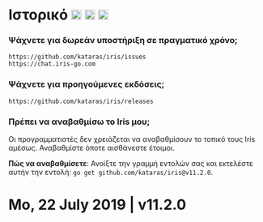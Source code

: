 # Ιστορικό <a href="HISTORY.md"> <img width="20px" src="https://iris-go.com/images/flag-unitedkingdom.svg?v=10" /></a> <a href="HISTORY_ZH.md"> <img width="20px" src="https://iris-go.com/images/flag-china.svg?v=10" /></a> <a href="HISTORY_ID.md"> <img width="20px" src="https://iris-go.com/images/flag-indonesia.svg?v=10" /></a>

### Ψάχνετε για δωρεάν υποστήριξη σε πραγματικό χρόνο;

    https://github.com/kataras/iris/issues
    https://chat.iris-go.com

### Ψάχνετε για προηγούμενες εκδόσεις;

    https://github.com/kataras/iris/releases

### Πρέπει να αναβαθμίσω το Iris μου;

Οι προγραμματιστές δεν χρειάζεται να αναβαθμίσουν το τοπικό τους Iris αμέσως. Αναβαθμίστε όποτε αισθάνεστε έτοιμοι.

**Πώς να αναβαθμίσετε**: Ανοίξτε την γραμμή εντολών σας και εκτελέστε αυτήν την εντολή: `go get github.com/kataras/iris@v11.2.0`.

# Mo, 22 July 2019 | v11.2.0
